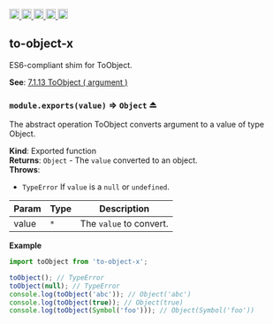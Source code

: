 <a href="https://travis-ci.org/Xotic750/to-object-x"
  title="Travis status">
<img
  src="https://travis-ci.org/Xotic750/to-object-x.svg?branch=master"
  alt="Travis status" height="18">
</a>
<a href="https://david-dm.org/Xotic750/to-object-x"
  title="Dependency status">
<img src="https://david-dm.org/Xotic750/to-object-x/status.svg"
  alt="Dependency status" height="18"/>
</a>
<a
  href="https://david-dm.org/Xotic750/to-object-x?type=dev"
  title="devDependency status">
<img src="https://david-dm.org/Xotic750/to-object-x/dev-status.svg"
  alt="devDependency status" height="18"/>
</a>
<a href="https://badge.fury.io/js/to-object-x"
  title="npm version">
<img src="https://badge.fury.io/js/to-object-x.svg"
  alt="npm version" height="18">
</a>
<a href="https://www.jsdelivr.com/package/npm/to-object-x"
  title="jsDelivr hits">
<img src="https://data.jsdelivr.com/v1/package/npm/to-object-x/badge?style=rounded"
  alt="jsDelivr hits" height="18">
</a>

<a name="module_to-object-x"></a>

## to-object-x

ES6-compliant shim for ToObject.

**See**: [7.1.13 ToObject ( argument )](http://www.ecma-international.org/ecma-262/6.0/#sec-toobject)

<a name="exp_module_to-object-x--module.exports"></a>

### `module.exports(value)` ⇒ <code>Object</code> ⏏

The abstract operation ToObject converts argument to a value of
type Object.

**Kind**: Exported function  
**Returns**: <code>Object</code> - The `value` converted to an object.  
**Throws**:

- <code>TypeError</code> If `value` is a `null` or `undefined`.

| Param | Type            | Description             |
| ----- | --------------- | ----------------------- |
| value | <code>\*</code> | The `value` to convert. |

**Example**

```js
import toObject from 'to-object-x';

toObject(); // TypeError
toObject(null); // TypeError
console.log(toObject('abc')); // Object('abc')
console.log(toObject(true)); // Object(true)
console.log(toObject(Symbol('foo'))); // Object(Symbol('foo'))
```
